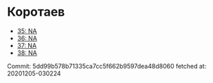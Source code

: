 # Коротаев
- [35: NA](35.md)
- [36: NA](36.md)
- [37: NA](37.md)
- [38: NA](38.md)

Commit: 5dd99b578b71335ca7cc5f662b9597dea48d8060
 fetched at: 20201205-030224
